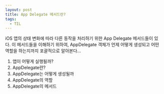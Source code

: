 ```yaml
---
layout: post
title: App Delegate 메서드란?
tags:
  - TIL
---
```


iOS 앱의 상태 변화에 따라 다른 동작을 처리하기 위한 App Delegate 메서드들이 있다.
이 메서드들을 이해하기 위하여, AppDelegate 객체가 언제 어떻게 생성되고 어떤 역할을 하는지까지 포괄적으로 알아본다...

1. 앱이 어떻게 실행될까?
2. AppDelegate란?
3. AppDelegate는 어떻게 생성될까
4. AppDelegate의 역할
5. AppDelegate의 메서드